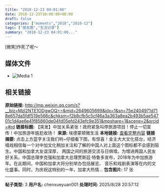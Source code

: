 ```yaml
---
title: "2018-12-23 04:01:06"
date: 2018-12-23T10:00:00+08:00
draft: false
categories: ["moments","2018","2018-12"]
tags: ["朋友圈","生活记录"]
summary: "2018-12-23 04:01:06..."
---
```


[微笑]作死了呢～

## 媒体文件

- ![Media 1](/Moments/photos/2018-12-23/201812230401060.jpg)

## 相关链接

**原始链接:** http://mp.weixin.qq.com/s?__biz=MzI2NTE1ODgwOQ==&mid=2649605699&idx=1&sn=75e2404971d718e657da5fdf519e566c&chksm=f2b8cfb5c5cf46a3a363a8ea2b493b5ae54701c1d4ae6e41f85860de04fd05efd243efc9e351&mpshare=1&scene=2&srcid=#rd
**链接标题:** 【突发】中加关系紧张！政府紧急叫停旅游项目！停止一切宣传！中加旅游年尴尬收场！
**来源:** 埃德蒙顿微生活
**本地链接:** [查看完整内容](/link_content/2018/12/2018-12-23/link_content/)
**链接摘要:** 点击上方蓝字关注我们哟~仔细看下图，有惊喜！金主大大文化搭台，经济唱戏相信每一个对中加文化稍加关注和了解的中国人对上面这个图标都不会感到陌生。中国和加拿大友谊深厚， 两国之间的旅游交流与日俱增。为增进两国人民友好关系，中国总理李克强和加拿大总理贾斯廷·特鲁多宣布，2018年为中加旅游年。在此期间，中国和加拿大将分别举办包括展览、 音乐和戏剧表演等在内的文化盛事。同时，为庆祝这特别的一年，加拿大热情...
**包含图片:** 17 张

---

**帖子类型:** 3
**用户名:** chenxueyuan001
**处理时间:** 2025/8/28 20:57:12
